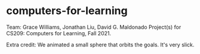 # computers-for-learning
Team: Grace Williams, Jonathan Liu, David G. Maldonado
Project(s) for CS209: Computers for Learning, Fall 2021.

Extra credit:
We animated a small sphere that orbits the goals. It's very slick.
